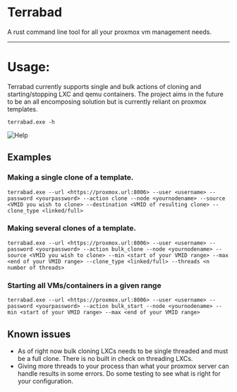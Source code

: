 # Terrabad
A rust command line tool for all your proxmox vm management needs. 

---
# Usage:
Terrabad currently supports single and bulk actions of cloning and starting/stopping LXC and qemu containers. The project aims in the future to be an all encomposing solution but is currently reliant on proxmox templates.

```
terrabad.exe -h 
```
![Help](https://cdn.discordapp.com/attachments/898312220021260302/1145750472435703808/image.png)

## Examples

### Making a single clone of a template.
```
terrabad.exe --url <https://proxmox.url:8006> --user <username> --password <yourpassword> --action clone --node <yournodename> --source <VMID you wish to clone> --destination <VMID of resulting clone> --clone_type <linked/full>
```
### Making several clones of a template.
```
terrabad.exe --url <https://proxmox.url:8006> --user <username> --password <yourpassword> --action bulk_clone --node <yournodename> --source <VMID you wish to clone> --min <start of your VMID range> --max <end of your VMID range> --clone_type <linked/full> --threads <n number of threads>
```
### Starting all VMs/containers in a given range
```
terrabad.exe --url <https://proxmox.url:8006> --user <username> --password <yourpassword> --action bulk_start --node <yournodename> --min <start of your VMID range> --max <end of your VMID range>
```
## Known issues
- As of right now bulk cloning LXCs needs to be single threaded and must be a full clone. There is no built in check on threading LXCs.  
- Giving more threads to your process than what your proxmox server can handle results in some errors. Do some testing to see what is right for your configuration.


